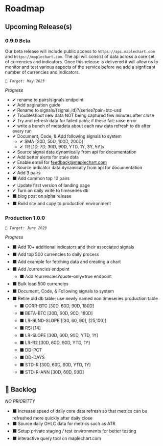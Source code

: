 # Roadmap

## Upcoming Release(s)

### 0.9.0 Beta

Our beta release will include public access to `https://api.maplechart.com` and `https://maplechart.com`. The api will consist of data across a core set of currencies and indicators. Once this release is delivered it will allow us to monitor and test various aspects of the service before we add a signficant number of currencies and indicators.

_`🎯 Target: May 2023`_

_Progress_

* ✔ rename to pairs/signals endpoint
* ✔ Add pagination guide
* ✔ Rename to signals/{signal_id}?/series?pair=btc-usd
* ✔ Troubleshoot new data NOT being captured few minutes after close
* ✔ Try and refresh data for failed pairs; if these fail; raise error
* ✔ write a bunch of metadata about each raw data refresh to db after every run
* ✔ Document, Code, & Add following signals to system
  * ✔ SMA [20D, 50D, 100D, 200D]
  * ✔ TR [1D, 7D, 30D, 90D, YTD, 1Y, 3Y, 5Y]s
* ✔ Source signal data dynamically from api for documentation
* ✔ Add better alerts for stale data
* ✔ Enable email for feedback@maplechart.com
* ✔ Source indicator data dynamically from api for documentation
* ✔ Add 3 pairs
* ⬛ Add common top 10 pairs
* ✔ Update first version of landing page
* ✔ Turn on daily write to timeseries db
* ⬛ blog post on alpha release
* ⬛ Build site and copy to production environment

### Production 1.0.0

_`🎯 Target: June 2023`_

_Progress_

* ⬛ Add 10+ additional indicators and their associated signals
* ⬛ Add top 500 currencies to daily process
* ⬛ Add example for fetching data and creating a chart
* ⬛ Add /currencies endpoint
  * ⬛ Add /currencies?quote-only=true endpoint
* ⬛ Bulk load 500 currencies
* ⬛ Document, Code, & Following signals to system
* ⬛ Retire old db table; use newly named non timeseries production table
  * ⬛ CORR-BTC [30D, 60D, 90D, 180D]
  * ⬛ BETA-BTC [30D, 60D, 90D, 180D]
  * ⬛ LR-BLND-SLOPE [[30, 60, 90], [25,100]]
  * ⬛ RSI [14]
  * ⬛ LR-SLOPE [30D, 60D, 90D, YTD, 1Y]
  * ⬛ LR-R2 [30D, 60D, 90D, YTD, 1Y]
  * ⬛ DD-PCT
  * ⬛ DD-DAYS
  * ⬛ STD-R [30D, 60D, 90D, YTD, 1Y]
  * ⬛ STD-R-ANN [30D, 60D, 90D]

## 📌 Backlog

_NO PRIORITTY_

* ⬛ Increase speed of daily core data refresh so that metrics can be refreshed more quickly after daily close
* ⬛ Source daily OHLC data for metrics such as ATR
* ⬛ Setup private staging / test environments for better testing
* ⬛ interactive query tool on maplechart.com